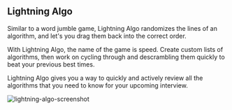 ## Lightning Algo

Similar to a word jumble game, Lightning Algo randomizes the lines of an algorithm, and let's you drag them back into the correct order. 

With Lightning Algo, the name of the game is speed. Create custom lists of algorithms, then work on cycling through and descrambling them quickly to beat your previous best times. 

Lightning Algo gives you a way to quickly and actively review all the algorithms that you need to know for your upcoming interview. 

![lightning-algo-screenshot](https://user-images.githubusercontent.com/8163492/113076165-5653ae00-9183-11eb-9b9e-cc32e7fe8f67.jpeg)










